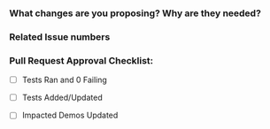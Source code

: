### What changes are you proposing?  Why are they needed?
<!-- Provide use cases, code references, [jsfiddle](https://jsfiddle.net/), [codepen](https://codepen.io), etc.    -->

### Related Issue numbers 
<!-- use [Github "keywords"](https://help.github.com/articles/closing-issues-using-keywords/): Fixes #nnn, Closes #nnn, etc.    -->


### Pull Request Approval Checklist:
  - [ ] Tests Ran and 0 Failing
  - [ ] Tests Added/Updated
  - [ ] Impacted Demos Updated

